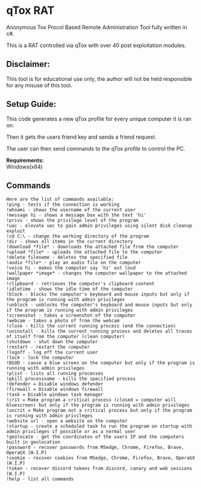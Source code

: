# qTox RAT
Anonymous Tox Procol Based Remote Administration Tool fully written in c#.

This is a RAT controlled via qTox with over 40 post exploitation modules.

## **Disclaimer:**
This tool is for educational use only, the author will not be held responsible for any misuse of this tool.

## **Setup Guide:**
This code generates a new qTox profile for every unique computer it is ran on.

Then it gets the users friend key and sends a friend request.

The user can then send commands to the qTox profile to control the PC.

**Requirements:**\
Windows(x64)

## **Commands**
```
Here are the list of commands available:
!ping - tests if the connection is working
!whoami - shows the username of the current user
!message hi - shows a message box with the text 'hi'
!privs - shows the privilege level of the program
!uac - elevate uac to gain admin privileges using silent disk cleanup exploit
!cd C:\ - change the working directory of the program
!dir - shows all items in the current directory
!download *file* - downloads the attached file from the computer
!upload *file* - uploads the attached file to the computer
!delete filename - deletes the specified file
!audio *file* - play an audio file on the computer
!voice hi - makes the computer say 'hi' out loud
!wallpaper *image* - changes the computer wallpaper to the attached image
!clipboard - retrieves the computer's clipboard content
!idletime - shows the idle time of the computer
!block - blocks the computer's keyboard and mouse inputs but only if the program is running with admin privileges
!unblock - unblocks the computer's keyboard and mouse inputs but only if the program is running with admin privileges
!screenshot - takes a screenshot of the computer
!webcam - takes a photo of from the webcam
!close - kills the current running process (end the connection)
!uninstall - kills the current running process and deletes all traces of itself from the computer (clean computer)
!shutdown - shut down the computer
!restart - restart the computer
!logoff - log off the current user
!lock - lock the computer
!BSOD - cause a blue screen on the computer but only if the program is running with admin privileges
!plist - lists all running processes
!pkill processname - kills the specified process
!defender = Disable windows defender
!firewall = Disable windows firewall
!task = Disable windows task manager
!crit = Make program a critical process (closed = computer will bluescreen) but only if the program is running with admin privileges
!uncrit = Make program not a critical process but only if the program is running with admin privileges
!website url - open a website on the computer
!startup - create a scheduled task to run the program on startup with admin privileges if possible or as a normal user
!geolocate - get the coordinates of the users IP and the computers built in geolocation
!password - recover passwords from MSedge, Chrome, Firefox, Brave, OperaGX (W.I.P)
!cookie - recover cookies from MSedge, Chrome, Firefox, Brave, OperaGX (W.I.P)
!token - recover discord tokens from discord, canary and web sessions (W.I.P)
!help - list all commands
```
